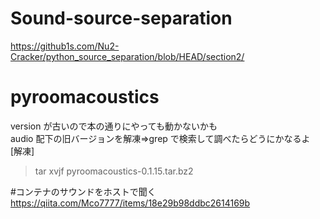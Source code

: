 # Sound-source-separation

https://github1s.com/Nu2-Cracker/python_source_separation/blob/HEAD/section2/

# pyroomacoustics

version が古いので本の通りにやっても動かないかも  
audio 配下の旧バージョンを解凍=>grep で検索して調べたらどうにかなるよ  
[解凍]

> tar xvjf pyroomacoustics-0.1.15.tar.bz2

#コンテナのサウンドをホストで聞く  
https://qiita.com/Mco7777/items/18e29b98ddbc2614169b
